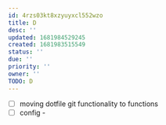 ```yaml
---
id: 4rzs03kt8xzyuyxcl552wzo
title: D
desc: ''
updated: 1681984529245
created: 1681983515549
status: ''
due: ''
priority: ''
owner: ''
TODO: D
---
```


- [ ] moving dotfile git functionality to functions
- [ ] config -
